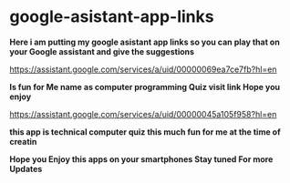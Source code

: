 # google-asistant-app-links

<b>Here i am putting my google asistant app links so you can play that on your Google assistant and give the suggestions </b>

https://assistant.google.com/services/a/uid/00000069ea7ce7fb?hl=en

<b>Is fun for Me name as computer programming Quiz visit link Hope you enjoy</b>

https://assistant.google.com/services/a/uid/00000045a105f958?hl=en

<b>this app is technical computer quiz this much fun for me at the time of creatin </b>

<b>Hope you Enjoy this apps on your smartphones Stay tuned For more Updates</b>
